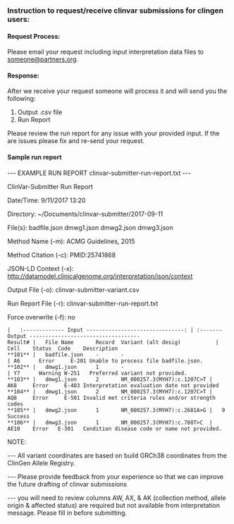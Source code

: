 ### Instruction to request/receive clinvar submissions for clingen users:

#### Request Process: 
Please email your request including input interpretation data files to someone@partners.org. 

#### Response:
After we receive your request someone will process it and will send you the following:
1. Output .csv file
2. Run Report

Please review the run report for any issue with your provided input. If the are issues please fix and re-send your request.

#### Sample run report 

--- EXAMPLE RUN REPORT clinvar-submitter-run-report.txt ---

ClinVar-Submitter Run Report

Date/Time: 				9/11/2017 13:20

Directory: 				~/Documents/clinvar-submitter/2017-09-11

File(s):				badfile.json
						    dmwg1.json
						    dmwg2.json
						    dmwg3.json

Method Name (-m):		ACMG Guidelines, 2015

Method Citation (-c): 	PMID:25741868

JSON-LD Context (-x): 	http://datamodel.clinicalgenome.org/interpretation/json/context

Output File (-o): 		clinvar-submitter-variant.csv

Run Report File (-r): 	clinvar-submitter-run-report.txt

Force overwrite (-f): 	no

```
|	:------------- Input -------------------------------: |	:------- Output -----------------------------------
Result#	|	File Name		Record	Variant (alt desig)			  |	Cell	Status	Code	Description	
**101**	|	badfile.json	-		-							              |	A6		Error	  E-201	Unable to process file badfile.json.
**102**	|	dmwg1.json		1		-							              |	Y7		Warning	W-251	Preferred variant not provided.
**103**	|	dmwg1.json		2		NM_000257.3(MYH7):c.1207C>T	|	AK8		Error	  E-403	Interpretation evaluation date not provided	
**104**	|	dmwg1.json		2		NM_000257.3(MYH7):c.1207C>T	|	AQ8		Error	  E-501	Invalid met criteria rules and/or strength codes 
**105**	|	dmwg2.json		1		NM_000257.3(MYH7):c.2681A>G	|	9		  Success			
**106**	|	dmwg3.json		1		NM_000257.3(MYH7):c.788T>C	|	AE10	Error	E-301	Condition disease code or name not provided.	

```

NOTE: 

--- All variant coordinates are based on build GRCh38 coordinates from the ClinGen Allele Registry.

--- Please provide feedback from your experience so that we can improve the future drafting of clinvar submissions

--- you will need to review columns AW, AX, & AK (collection method, allele origin & affected status) are required but not available from interpretation message. Please fill in before submitting.

